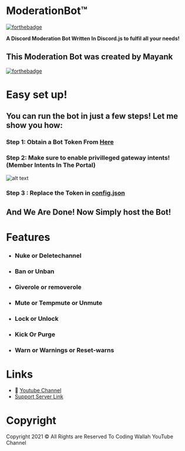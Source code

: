 # ModerationBot™

[![forthebadge](https://forthebadge.com/images/badges/made-with-javascript.svg)](https://forthebadge.com)

**A Discord Moderation Bot Written In Discord.js to fulfil all your needs!**

## **This Moderation Bot was created by Mayank**

[![forthebadge](https://forthebadge.com/images/badges/it-works-why.svg)](https://forthebadge.com)

# Easy set up!

## You can run the bot in just a few steps! Let me show you how:

### Step 1: Obtain a Bot Token From [Here](https://discord.com/developers)

### Step 2: Make sure to enable privilleged gateway intents! (Member Intents In The Portal)

![alt text](https://zerosnaps.cf/2faykzzg.gif)

### Step 3 : Replace the Token in [config.json](https://github.com/ZeroDiscord/Welcomer/blob/main/config.json)

## And We Are Done! Now Simply host the Bot!

# Features

- ### Nuke or Deletechannel
- ### Ban or Unban
- ### Giverole or removerole
- ### Mute or Tempmute or Unmute
- ### Lock or Unlock
- ### Kick Or Purge
- ### Warn or Warnings or Reset-warns

# Links

- 🔗 [Youtube Channel](https://www.youtube.com/channel/UC_PoRDRtkGfRBkrOoIcLiCg)
- [Support Server Link](https://discord.gg/U9YGk2kbGV)

# Copyright

Copyright 2021 © All Rights are Reserved To Coding Wallah YouTube Channel